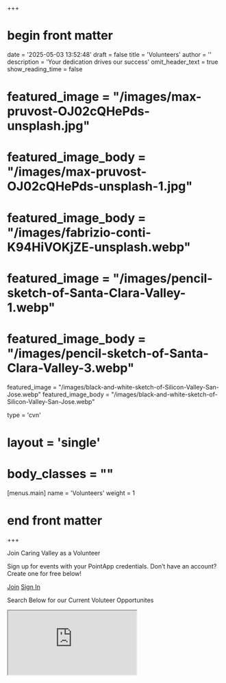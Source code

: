 +++
# begin front matter

date = '2025-05-03 13:52:48'
draft = false
title = 'Volunteers'
author = ''
description = 'Your dedication drives our success'
omit_header_text = true
show_reading_time = false

# featured_image = "/images/max-pruvost-OJ02cQHePds-unsplash.jpg"
# featured_image_body = "/images/max-pruvost-OJ02cQHePds-unsplash-1.jpg"
# featured_image_body = "/images/fabrizio-conti-K94HiVOKjZE-unsplash.webp"
# featured_image = "/images/pencil-sketch-of-Santa-Clara-Valley-1.webp"
# featured_image_body = "/images/pencil-sketch-of-Santa-Clara-Valley-3.webp"
featured_image = "/images/black-and-white-sketch-of-Silicon-Valley-San-Jose.webp"
featured_image_body = "/images/black-and-white-sketch-of-Silicon-Valley-San-Jose.webp"


type = 'cvn'
# layout = 'single'
# body_classes = ""

[menus.main]
  name = 'Volunteers'
  weight = 1

# end front matter
+++

<span class="green">Join Caring Valley as a Volunteer</span>

Sign up for events with your PointApp credentials. Don’t have an account? Create one for free below!

<div class="flex items-center justify-center">
  <a href="https://dash.pointapp.org/sign-up?widgetUuid=d7b01695-1371-497b-9a8b-e209c6470667&organization_id=6525&organization_name=CARING VALLEY NONPROFIT&organization_logo=https://firebasestorage.googleapis.com/v0/b/pointapp-8f268.appspot.com/o/331079%2Forganizations%2Fp_1744211391207.png?alt=media&token=19b90f75-f8d2-4c9d-a916-056de0ae2555" target="_blank" class="link mh2 f5 ph3 pv1 br3 white bg-light-orange hover-black" >Join</a>
  <a href="https://dash.pointapp.org/sign-in?widgetUuid=d7b01695-1371-497b-9a8b-e209c6470667&organization_id=6525&organization_name=CARING VALLEY NONPROFIT&organization_logo=https://firebasestorage.googleapis.com/v0/b/pointapp-8f268.appspot.com/o/331079%2Forganizations%2Fp_1744211391207.png?alt=media&token=19b90f75-f8d2-4c9d-a916-056de0ae2555" target="_blank" class="link mh2 f5 ph3 pv1 br3 light-orange bg-white hover-black bg-animate hover-bg-washed-orange">Sign In</a>
</div>

<p class="f5 tc">Search Below for our Current Voluteer Opportunites</p>

<iframe  class="flex w-100 min-vh-100 bw0" id="point_iframe" src="https://pointapp.org/embed/923849f1-1fda-4da0-a5fd-cb90e27322e8?size=12&show_search=true&viewOptions=grid&showStartTime=true&showDayOfWeek=true&showLocation=true&showSpots=true&showOrganization=true&widgetId=1137" allow="accelerometer; autoplay; encrypted-media; gyroscope; picture-in-picture fullscreen"></iframe>

<!-- <a href="https://dash.pointapp.org/sign-in?widgetUuid=d7b01695-1371-497b-9a8b-e209c6470667&organization_id=6525&organization_name=CARING VALLEY NONPROFIT&organization_logo=https://firebasestorage.googleapis.com/v0/b/pointapp-8f268.appspot.com/o/331079%2Forganizations%2Fp_1744211391207.png?alt=media&token=19b90f75-f8d2-4c9d-a916-056de0ae2555" target="_blank" class="bwsin">Sign In</a>
<script src="https://pointapp.org/embed/assets/js/iframe-scripts.js" data-frame-id="1137"></script>
<a href="https://dash.pointapp.org/sign-up?widgetUuid=d7b01695-1371-497b-9a8b-e209c6470667&organization_id=6525&organization_name=CARING VALLEY NONPROFIT&organization_logo=https://firebasestorage.googleapis.com/v0/b/pointapp-8f268.appspot.com/o/331079%2Forganizations%2Fp_1744211391207.png?alt=media&token=19b90f75-f8d2-4c9d-a916-056de0ae2555" target="_blank" class="bwsu" style="color:white">Join</a> -->

<!-- Point App CSS -->
<!-- <style>
  .bwsu {
    display: inline-flex !important;
    text-align: center !important;
    white-space: nowrap !important;
    vertical-align: middle !important;
    user-select: none !important;
    cursor: pointer !important;
    outline: none !important;
    overflow: hidden !important;
    transition: all .25s ease-out !important;
    min-width: max-content !important;
    background-clip: padding-box !important;
    color: #ffffff !important;
    box-shadow: none !important;
    font-size: 14px !important;
    line-height: 20px !important;
    border-radius: 6px !important;
    height: 36px !important;
    max-height: 36px !important;
    box-sizing: border-box !important;
    position: relative !important;
    background: #f6921e !important;
    border: none !important;
    padding: 8px 16px !important;
  }
  .bwsu:hover {
      border: none !important;
      background: #f6921e !important;
  }
  .bwsu:hover:before {
      background: #ffffff !important;
      opacity: 0.2 !important;
      transition: 0.25s !important;
  }
  .bwsu:before {
      position: absolute !important;
      left: 0 !important;
      top: 0 !important;
      z-index: 1 !important;
      background: #ffffff !important;
      opacity: 0 !important;
      content: '' !important;
      width: 100% !important;
      height: 100% !important;
      transition: 0.25s !important;
      border-radius: 6px !important;
  }
  .bwsin {
      display: inline-flex !important;
      white-space: nowrap !important;
      cursor: pointer !important;
      outline: none !important;
      overflow: hidden !important;
      transition: all .25s ease-out !important;
      min-width: max-content !important;
      background-clip: padding-box !important;
      box-shadow: none !important;
      font-size: 14px !important;
      line-height: 20px !important;
      border-radius: 6px !important;
      height: 36px !important;
      max-height: 36px !important;
      box-sizing: border-box !important;
      position: relative !important;
      background: #ffffff !important;
      border: none !important;
      color: #f6921e !important;
      padding: 8px 16px !important;
  }
  .bwsin:hover {
      border: none !important;
      background: #ffffff !important;
      color: #f6921e !important;
  }
  .bwsin:hover:before {
      color: #f6921e !important;
      opacity: 0.2 !important;
      transition: 0.25s !important;
  }
  .bwsin:before {
      position: absolute !important;
      left: 0 !important;
      top: 0 !important;
      z-index: 1 !important;
      background: #f6921e !important;
      opacity: 0 !important;
      content: '' !important;
      width: 100% !important;
      height: 100% !important;
      transition: 0.25s !important;
      border-radius: 6px !important;
  }
</style> -->
